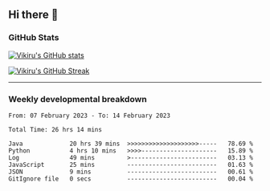 ## Hi there 👋

### GitHub Stats

[![Vikiru's GitHub stats](https://github-readme-stats.vercel.app/api?username=vikiru&theme=nightowl&include_all_commits=true&count_private=true&hide=stars,contribs&show_icons=true)](https://github.com/anuraghazra/github-readme-stats)

[![Vikiru's GitHub Streak](https://streak-stats.demolab.com/?user=vikiru&theme=nightowl&hide_border=true&date_format=M%20j%5B%2C%20Y%5D)](https://github.com/DenverCoder1/github-readme-streak-stats)

---

### Weekly developmental breakdown

<!--START_SECTION:waka-->

```text
From: 07 February 2023 - To: 14 February 2023

Total Time: 26 hrs 14 mins

Java             20 hrs 39 mins  >>>>>>>>>>>>>>>>>>>>-----   78.69 %
Python           4 hrs 10 mins   >>>>---------------------   15.89 %
Log              49 mins         >------------------------   03.13 %
JavaScript       25 mins         -------------------------   01.63 %
JSON             9 mins          -------------------------   00.61 %
GitIgnore file   0 secs          -------------------------   00.04 %
```

<!--END_SECTION:waka-->
